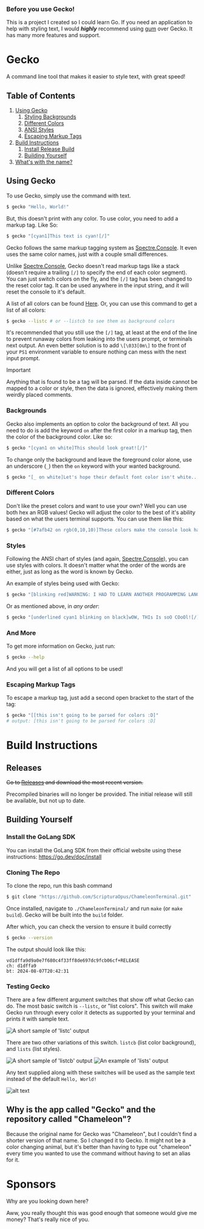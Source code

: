 ### Before you use Gecko!

This is a project I created so I could learn Go. If you need an application to help with styling text, I would ***highly*** recommend
using [gum](https://github.com/charmbracelet/gum) over Gecko. It has many more features and support.

# Gecko

A command line tool that makes it easier to style text, with great speed!

## Table of Contents
1. [Using Gecko](#using-gecko)
   1. [Styling Backgrounds](#backgrounds)
   1. [Different Colors](#different-colors)
   1. [ANSI Styles](#styles)
   1. [Escaping Markup Tags](#escaping-markup-tags)
1. [Build Instructions](#build-instructions)
   1. [Install Release Build](#releases)
   1. [Building Yourself](#building-yourself) 
1. [What's with the name?](#why-is-the-app-called-gecko-and-the-repository-called-chameleon)

## Using Gecko
To use Gecko, simply use the command with text.
```bash
$ gecko "Hello, World!"
```

But, this doesn't print with any color.
To use color, you need to add a markup tag. Like So:
```bash
$ gecko "[cyan1]This text is cyan![/]"
```
Gecko follows the same markup tagging system as [Spectre.Console](https://github.com/spectreconsole/spectre.console/tree/main). It even uses the same color names, just with a couple small differences.

Unlike [Spectre.Console](https://github.com/spectreconsole/spectre.console/tree/main), Gecko doesn't read markup tags like a stack (doesn't require a trailing `[/]` to specify the end of each color segment). You can just switch colors on the fly, and the `[/]` tag has been changed to the reset color tag. It can be used anywhere in the input string, and it will reset the console to it's default. 

A list of all colors can be found [Here](https://spectreconsole.net/appendix/colors). Or, you can use this command to get a list of
all colors:

```bash
$ gecko --listc # or --listcb to see them as background colors
```

It's recommended that you still use the `[/]` tag, at least at the end of the line to prevent runaway colors from leaking into the users prompt, or terminals next output. An even better
solution is to add `\[\033[0m\]` to the front of your `PS1` environment variable to ensure nothing can mess with the next input prompt.

> [!IMPORTANT]  
> Anything that is found to be a tag will be parsed. If the data inside cannot be mapped
> to a color or style, then the data is ignored, effectively making them weirdly placed comments.

### Backgrounds

Gecko also implements an option to color the background of text. All you need to do is add the keyword `on` after the first color in a markup tag, then the color of the background color. Like so:

```bash
$ gecko "[cyan1 on white]This should look great![/]"
```

To change only the background and leave the foreground color alone, use an underscore (`_`) then the `on` keyword with your wanted background.

```bash
$ gecko "[_ on white]Let's hope their default font color isn't white..."
```

### Different Colors
Don't like the preset colors and want to use your own? Well you can use both hex an RGB values!
Gecko will adjust the color to the best of it's ability based on what the users terminal supports. You can use them like this:

```bash
$ gecko "[#7afb42 on rgb(0,10,10)]These colors make the console look hackery[/]"
```

### Styles

Following the ANSI chart of styles (and again, [Spectre.Console](https://github.com/spectreconsole/spectre.console/tree/main)), you can use styles with colors. 
It doesn't matter what the order of the words are either, just as long as the word is known by Gecko.

An example of styles being used with Gecko:

```bash
$ gecko "[blinking red]WARNING: I HAD TO LEARN ANOTHER PROGRAMMING LANGUAGE TO MAKE THIS, PLEASE USE IT[/]"
```

Or as mentioned above, in *any order*:

```bash
$ gecko "[underlined cyan1 blinking on black]wOW, THIs Is soO COoOl![/]"
```

### And More
To get more information on Gecko, just run:
```bash
$ gecko --help
```
And you will get a list of all options to be used!

### Escaping Markup Tags

To escape a markup tag, just add a second open bracket to the start of the tag:

```bash
$ gecko "[[this isn't going to be parsed for colors :D]"
# output: [this isn't going to be parsed for colors :D]
```

# Build Instructions

## Releases

~~Go to [Releases](https://github.com/ScripturaOpus/ChameleonTerminal/releases/) and download the most recent version.~~

Precompiled binaries will no longer be provided. The initial release will still
be available, but not up to date.

## Building Yourself

### Install the GoLang SDK

You can install the GoLang SDK from their official website using these instructions:
https://go.dev/doc/install

### Cloning The Repo

To clone the repo, run this bash command

```bash
$ git clone "https://github.com/ScripturaOpus/ChameleonTerminal.git"
```

Once installed, navigate to `./ChameleonTerminal/` and run `make` (or `make build`).
Gecko will be built into the `build` folder.

After which, you can check the version to ensure it build correctly

```bash
$ gecko --version
```

The output should look like this:
```
vd1dffa9d9a0e7f680c4f33ff8de697dc9fcb06cf+RELEASE
ch: d1dffa9
bt: 2024-08-07T20:42:31
```

### Testing Gecko

There are a few different argument switches that show off what Gecko
can do. The most basic switch is `--listc`, or "list colors". This switch
will make Gecko run through every color it detects as supported by your terminal and prints it with sample text.

![A short sample of 'listc' output](.GitAssets/listc-sample.png "A short sample of 'listc' output")

There are two other variations of this switch. `listcb` (list color background), and `lists` (list styles).

![A short sample of 'listcb' output](.GitAssets/listcb-sample.png "A short sample of 'listc' output")
![An example of 'lists' output](.GitAssets/lists-sample.png "An example of 'lists' output")

Any text supplied along with these switches will be used as the sample text instead of the default `Hello, World!`

![alt text](.GitAssets/text-override-sample.png)

## Why is the app called "Gecko" and the repository called "Chameleon"?

Because the original name for Gecko was "Chameleon", but I couldn't find a shorter version of that name. 
So I changed it to Gecko. It might not be a color changing animal, 
but it's better than having to type out "chameleon" every time you wanted to use the command without having to set an alias for it.


# Sponsors

Why are you looking down here?

Aww, you really thought this was good enough that someone would give me money?
That's really nice of you.
